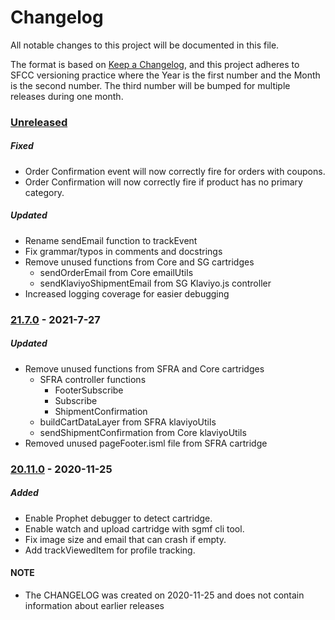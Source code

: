 # Changelog
All notable changes to this project will be documented in this file.

The format is based on [Keep a Changelog](https://keepachangelog.com/en/1.0.0/),
and this project adheres to SFCC versioning practice where the Year is the
first number and the Month is the second number. The third number will be
bumped for multiple releases during one month.

### [Unreleased]
##### Fixed
- Order Confirmation event will now correctly fire for orders with coupons.
- Order Confirmation will now correctly fire if product has no primary category.
##### Updated
- Rename sendEmail function to trackEvent
- Fix grammar/typos in comments and docstrings
- Remove unused functions from Core and SG cartridges
    - sendOrderEmail from Core emailUtils
    - sendKlaviyoShipmentEmail from SG Klaviyo.js controller
- Increased logging coverage for easier debugging

### [21.7.0] - 2021-7-27
##### Updated
- Remove unused functions from SFRA and Core cartridges
    - SFRA controller functions
        - FooterSubscribe
        - Subscribe
        - ShipmentConfirmation
    - buildCartDataLayer from SFRA klaviyoUtils
    - sendShipmentConfirmation from Core klaviyoUtils
- Removed unused pageFooter.isml file from SFRA cartridge

### [20.11.0] - 2020-11-25
##### Added
- Enable Prophet debugger to detect cartridge.
- Enable watch and upload cartridge with sgmf cli tool.
- Fix image size and email that can crash if empty.
- Add trackViewedItem for profile tracking.

[Unreleased]: https://github.com/SalesforceCommerceCloud/link_klaviyo/compare/release-21.7.0...HEAD
[21.7.0]: https://github.com/SalesforceCommerceCloud/link_klaviyo/compare/release-20.11.0...release-21.7.0
[20.11.0]: https://github.com/SalesforceCommerceCloud/link_klaviyo/compare/release-20.1.0...release-20.11.0
[20.1.0]: https://github.com/SalesforceCommerceCloud/link_klaviyo/compare/da798cc8d3aeda9465bc9c4bb65d5184e4116e4f...release-20.1.0

#### NOTE
- The CHANGELOG was created on 2020-11-25 and does not contain information about earlier releases
